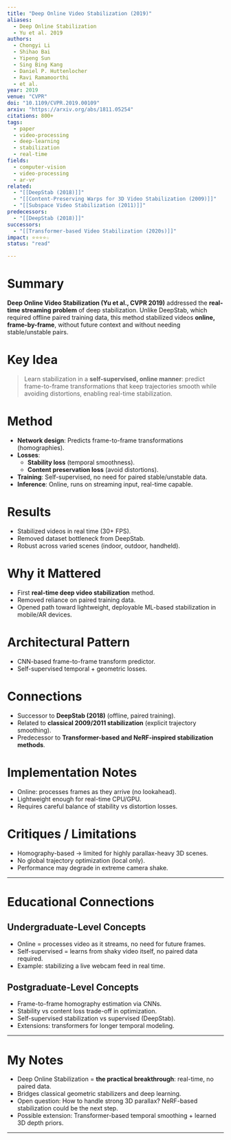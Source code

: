 ```yaml
---
title: "Deep Online Video Stabilization (2019)"
aliases:
  - Deep Online Stabilization
  - Yu et al. 2019
authors:
  - Chongyi Li
  - Shihao Bai
  - Yipeng Sun
  - Sing Bing Kang
  - Daniel P. Huttenlocher
  - Ravi Ramamoorthi
  - et al.
year: 2019
venue: "CVPR"
doi: "10.1109/CVPR.2019.00109"
arxiv: "https://arxiv.org/abs/1811.05254"
citations: 800+
tags:
  - paper
  - video-processing
  - deep-learning
  - stabilization
  - real-time
fields:
  - computer-vision
  - video-processing
  - ar-vr
related:
  - "[[DeepStab (2018)]]"
  - "[[Content-Preserving Warps for 3D Video Stabilization (2009)]]"
  - "[[Subspace Video Stabilization (2011)]]"
predecessors:
  - "[[DeepStab (2018)]]"
successors:
  - "[[Transformer-based Video Stabilization (2020s)]]"
impact: ⭐⭐⭐⭐☆
status: "read"

---
```


# Summary
**Deep Online Video Stabilization (Yu et al., CVPR 2019)** addressed the **real-time streaming problem** of deep stabilization. Unlike DeepStab, which required offline paired training data, this method stabilized videos **online, frame-by-frame**, without future context and without needing stable/unstable pairs.

# Key Idea
> Learn stabilization in a **self-supervised, online manner**: predict frame-to-frame transformations that keep trajectories smooth while avoiding distortions, enabling real-time stabilization.

# Method
- **Network design**: Predicts frame-to-frame transformations (homographies).  
- **Losses**:  
  - **Stability loss** (temporal smoothness).  
  - **Content preservation loss** (avoid distortions).  
- **Training**: Self-supervised, no need for paired stable/unstable data.  
- **Inference**: Online, runs on streaming input, real-time capable.  

# Results
- Stabilized videos in real time (30+ FPS).  
- Removed dataset bottleneck from DeepStab.  
- Robust across varied scenes (indoor, outdoor, handheld).  

# Why it Mattered
- First **real-time deep video stabilization** method.  
- Removed reliance on paired training data.  
- Opened path toward lightweight, deployable ML-based stabilization in mobile/AR devices.  

# Architectural Pattern
- CNN-based frame-to-frame transform predictor.  
- Self-supervised temporal + geometric losses.  

# Connections
- Successor to **DeepStab (2018)** (offline, paired training).  
- Related to **classical 2009/2011 stabilization** (explicit trajectory smoothing).  
- Predecessor to **Transformer-based and NeRF-inspired stabilization methods**.  

# Implementation Notes
- Online: processes frames as they arrive (no lookahead).  
- Lightweight enough for real-time CPU/GPU.  
- Requires careful balance of stability vs distortion losses.  

# Critiques / Limitations
- Homography-based → limited for highly parallax-heavy 3D scenes.  
- No global trajectory optimization (local only).  
- Performance may degrade in extreme camera shake.  

---

# Educational Connections

## Undergraduate-Level Concepts
- Online = processes video as it streams, no need for future frames.  
- Self-supervised = learns from shaky video itself, no paired data required.  
- Example: stabilizing a live webcam feed in real time.  

## Postgraduate-Level Concepts
- Frame-to-frame homography estimation via CNNs.  
- Stability vs content loss trade-off in optimization.  
- Self-supervised stabilization vs supervised (DeepStab).  
- Extensions: transformers for longer temporal modeling.  

---

# My Notes
- Deep Online Stabilization = **the practical breakthrough**: real-time, no paired data.  
- Bridges classical geometric stabilizers and deep learning.  
- Open question: How to handle strong 3D parallax? NeRF-based stabilization could be the next step.  
- Possible extension: Transformer-based temporal smoothing + learned 3D depth priors.  

---
